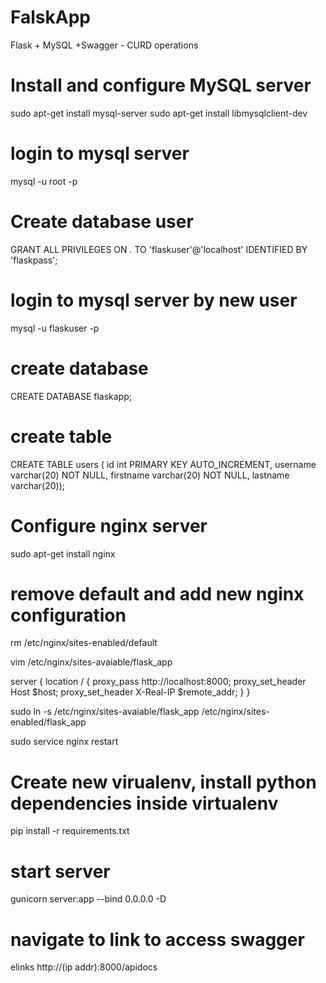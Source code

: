 # FalskApp
Flask + MySQL +Swagger - CURD operations

# Install and configure MySQL server
sudo apt-get install mysql-server
sudo apt-get install libmysqlclient-dev 

# login to mysql server
mysql -u root -p

# Create database user
GRANT ALL PRIVILEGES ON *.* TO 'flaskuser'@'localhost' IDENTIFIED BY 'flaskpass';


# login to mysql server by new user
mysql -u flaskuser -p

# create database
CREATE DATABASE flaskapp;

# create table
CREATE TABLE users ( id int PRIMARY KEY AUTO_INCREMENT, username varchar(20) NOT NULL, firstname varchar(20) NOT NULL, lastname varchar(20));

# Configure nginx server
sudo apt-get install  nginx

# remove default and add new nginx configuration
rm /etc/nginx/sites-enabled/default

vim /etc/nginx/sites-avaiable/flask_app

server {
    location / {
        proxy_pass http://localhost:8000;
        proxy_set_header Host $host;
        proxy_set_header X-Real-IP $remote_addr;
    }
}

sudo ln -s /etc/nginx/sites-avaiable/flask_app /etc/nginx/sites-enabled/flask_app

sudo service nginx restart

# Create new virualenv, install python dependencies inside virtualenv
pip install -r requirements.txt


# start server
gunicorn server:app --bind 0.0.0.0 -D

# navigate to link to access swagger
elinks http://(ip addr):8000/apidocs
